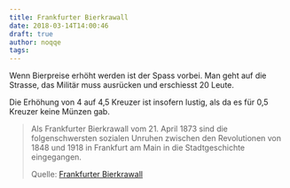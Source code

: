 ```yaml
---
title: Frankfurter Bierkrawall
date: 2018-03-14T14:00:46
draft: true
author: noqqe
tags:
---
```


Wenn Bierpreise erhöht werden ist der Spass vorbei. Man geht auf die Strasse,
das Militär muss ausrücken und erschiesst 20 Leute.

Die Erhöhung von 4 auf 4,5 Kreuzer ist insofern lustig, als da es für 0,5 Kreuzer keine Münzen gab.

> Als Frankfurter Bierkrawall vom 21. April 1873 sind die folgenschwersten
> sozialen Unruhen zwischen den Revolutionen von 1848 und 1918 in Frankfurt am
> Main in die Stadtgeschichte eingegangen.
>
> Quelle: [Frankfurter Bierkrawall](https://de.wikipedia.org/wiki/Frankfurter_Bierkrawall)
